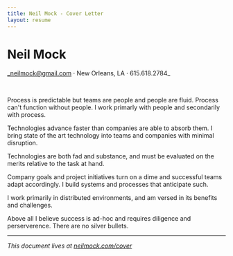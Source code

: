 ```yaml
---
title: Neil Mock - Cover Letter
layout: resume
---
```


# Neil Mock

_neilmock@gmail.com &middot; New Orleans, LA &middot; 615.618.2784_

<br/>

Process is predictable but teams are people and people are fluid. Process can't function without people. I work primarly with people and secondarily with process.

Technologies advance faster than companies are able to absorb them. I bring state of the art technology into teams and companies with minimal disruption.

Technologies are both fad and substance, and must be evaluated on the merits relative to the task at hand. 

Company goals and project initiatives turn on a dime and successful teams adapt accordingly. I build systems and processes that anticipate such.

I work primarily in distributed environments, and am versed in its benefits and challenges. 

Above all I believe success is ad-hoc and requires diligence and perserverence. There are no silver bullets.

----

_This document lives at [neilmock.com/cover](http://neilmock.com/cover/)_
